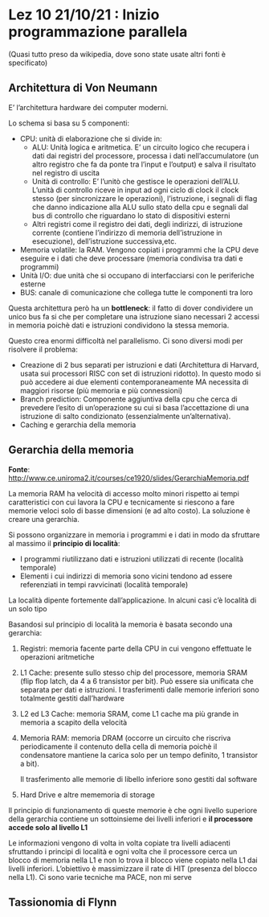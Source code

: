 # Lez 10 21/10/21 : Inizio programmazione parallela 

(Quasi tutto preso da wikipedia, dove sono state usate altri fonti è specificato)



## Architettura di  Von Neumann

E’ l’architettura hardware dei computer moderni. 

Lo schema si basa su 5 componenti:

- CPU: unità di elaborazione che si divide in:
  - ALU: Unità logica e aritmetica. E’ un circuito logico che recupera i dati dai registri del processore, processa i dati nell’accumulatore (un altro registro che fa da ponte tra l’input e l’output) e salva il risultato nel registro di uscita
  - Unità di controllo: E’ l’unitò che gestisce le operazioni dell’ALU. L’unità di controllo riceve in input ad ogni ciclo di clock il clock stesso (per sincronizzare le operazioni), l’istruzione, i segnali di flag che danno indicazione alla ALU sullo stato della cpu e segnali dal bus di controllo che riguardano lo stato di dispositivi esterni
  - Altri registri come il registro dei dati, degli indirizzi, di istruzione corrente (contiene l’indirizzo di memoria dell’istruzione in esecuzione), dell’istruzione successiva,etc.
- Memoria volatile: la RAM. Vengono copiati i programmi che la CPU deve eseguire e i dati che deve processare (memoria condivisa tra dati e programmi)
- Unità I/O: due unità che si occupano di interfacciarsi con le periferiche esterne
- BUS: canale di comunicazione che collega tutte le componenti tra loro

Questa architettura però ha un **bottleneck**: il fatto di dover condividere un unico bus fa si che per completare una istruzione siano necessari 2 accessi in memoria poichè dati e istruzioni condividono la stessa memoria.

Questo crea enormi difficoltà nel parallelismo. Ci sono diversi modi per risolvere il problema:

- Creazione di 2 bus separati per istruzioni e dati (Architettura di Harvard, usata sui processori RISC con set di istruzioni ridotto). In questo modo si può accedere ai due elementi contemporaneamente MA necessita di maggiori risorse (più memoria e più connessioni)
- Branch prediction:  Componente aggiuntiva della cpu che cerca di prevedere l’esito di un’operazione su cui si basa l’accettazione di una istruzione di salto condizionato (essenzialmente un’alternativa). 
- Caching e gerarchia della memoria

## Gerarchia della memoria

**Fonte**: http://www.ce.uniroma2.it/courses/ce1920/slides/GerarchiaMemoria.pdf

La memoria RAM ha velocità di accesso molto minori rispetto ai tempi caratteristici con cui lavora la CPU e tecnicamente si riescono a fare memorie veloci solo di basse dimensioni (e ad alto costo). La soluzione è creare una gerarchia.

Si possono organizzare in memoria i programmi e i dati in modo da sfruttare al massimo il **principio di località**:

- I programmi riutilizzano dati e istruzioni utilizzati di recente (località temporale)
- Elementi i cui indirizzi di memoria sono vicini tendono ad essere referenziati in tempi ravvicinati (località temporale)

La località dipente fortemente dall’applicazione. In alcuni casi c’è località di un solo tipo

Basandosi sul principio di località la memoria è basata secondo una gerarchia:

1. Registri: memoria facente parte della CPU in cui vengono effettuate le operazioni aritmetiche

2. L1 Cache: presente sullo stesso chip del processore, memoria SRAM (flip flop latch, da 4 a 6 transistor per bit). Può essere sia unificata che separata per dati e istruzioni. I trasferimenti dalle memorie inferiori sono totalmente gestiti dall’hardware

3. L2 ed L3 Cache: memoria SRAM, come L1 cache ma più grande in memoria a scapito della velocità

4. Memoria RAM: memoria DRAM (occorre un circuito che riscriva periodicamente il contenuto della cella di memoria poichè il condensatore mantiene la carica solo per un tempo definito, 1 transistor a bit).

   Il trasferimento alle memorie di libello inferiore sono gestiti dal software

5. Hard Drive e altre mememoria di storage

Il principio di funzionamento di queste memorie è che ogni livello superiore della gerarchia contiene un sottoinsieme dei livelli inferiori e **il processore accede solo al livello L1**

Le informazioni vengono di volta in volta copiate tra livelli adiacenti sfruttando i principi di località e ogni volta che il processore cerca un blocco di memoria nella L1 e non lo trova il blocco viene copiato nella L1 dai livelli inferiori. L’obiettivo è massimizzare il rate di HIT (presenza del blocco nella L1). Ci sono varie tecniche ma PACE, non mi serve

## Tassionomia di Flynn



